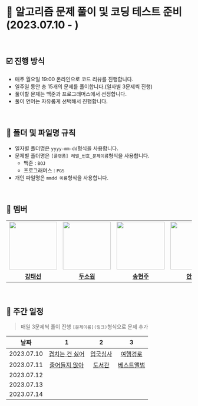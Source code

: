 # 💯 알고리즘 문제 풀이 및 코딩 테스트 준비 (2023.07.10 - )

<br />

## ☑️ 진행 방식
- 매주 월요일 19:00 온라인으로 코드 리뷰를 진행합니다.
- 일주일 동안 총 15개의 문제를 풀이합니다.(일자별 3문제씩 진행)
- 풀이할 문제는 백준과 프로그래머스에서 선정합니다.
- 풀이 언어는 자유롭게 선택해서 진행합니다.

<br />

## 📝 폴더 및 파일명 규칙
- 일자별 폴더명은 `yyyy-mm-dd`형식을 사용합니다.
- 문제별 폴더명은 `[플랫폼] 레벨_번호_문제이름`형식을 사용합니다.
  - 백준 : `BOJ`
  - 프로그래머스 : `PGS`
- 개인 파일명은 `mmdd 이름`형식을 사용합니다.

<br />

## 🐥 멤버
<table>
 <tr>
    <td align="center"><a href="https://github.com/Taesun0727"><img src="https://avatars.githubusercontent.com/Taesun0727" width="130px;" alt=""></a></td>
    <td align="center"><a href="https://github.com/sw0610"><img src="https://avatars.githubusercontent.com/sw0610" width="130px;" alt=""></a></td>
    <td align="center"><a href="https://github.com/shyunju7"><img src="https://avatars.githubusercontent.com/shyunju7" width="130px;" alt=""></a></td>
    <td align="center"><a href="https://github.com/taebong1012"><img src="https://avatars.githubusercontent.com/taebong1012" width="130px;" alt=""></a></td>
    <td align="center"><a href="https://github.com/Jung-jin-su"><img src="https://avatars.githubusercontent.com/Jung-jin-su" width="130px;" alt=""></a></td>
  </tr>
  <tr>
    <td align="center"><a href="https://github.com/Taesun0727"><b>강태선</b></a></td>
    <td align="center"><a href="https://github.com/sw0610"><b>두소원</b></a></td>
    <td align="center"><a href="https://github.com/shyunju7"><b>송현주</b></a></td>
    <td align="center"><a href="https://github.com/taebong1012"><b>안태현</b></a></td>
    <td align="center"><a href="https://github.com/Jung-jin-su"><b>정진수</b></a></td>
  </tr>
</table>

<br/>

## 📅 주간 일정
> 매일 3문제씩 풀이 진행
> `[문제이름](링크)`형식으로 문제 추가

|날짜|1|2|3|
|:-:|:-:|:-:|:-:|
|2023.07.10|[겹치는 건 싫어](https://www.acmicpc.net/problem/20922)|[입국심사](https://www.acmicpc.net/problem/3079)|[여행경로](https://school.programmers.co.kr/learn/courses/30/lessons/43164)|
|2023.07.11|[줄어들지 않아](https://www.acmicpc.net/problem/2688)|[도서관](https://www.acmicpc.net/problem/1461)|[베스트앨범](https://school.programmers.co.kr/learn/courses/30/lessons/42579)|
|2023.07.12||||
|2023.07.13||||
|2023.07.14||||

<br />
